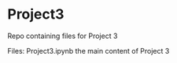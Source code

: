 # Project3
 Repo containing files for Project 3

Files:
    Project3.ipynb
        the main content of Project 3